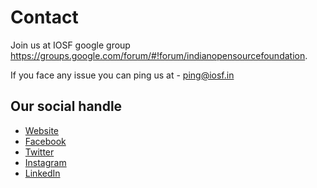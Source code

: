 Contact
=======

Join us at IOSF google group
<https://groups.google.com/forum/#!forum/indianopensourcefoundation>.

If you face any issue you can ping us at -  ping@iosf.in

Our social handle
-----------------

- [Website](https://iosf.in/)
- [Facebook](https://www.facebook.com/iosfindia/)
- [Twitter](https://twitter.com/iosf_india)
- [Instagram](https://www.instagram.com/iosf_india/)
- [LinkedIn](https://www.linkedin.com/company/iosf/)
